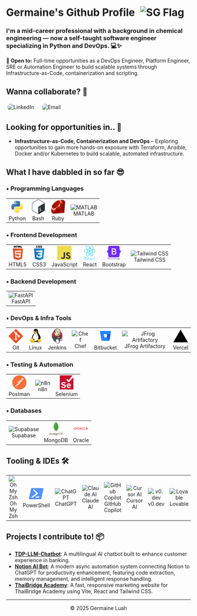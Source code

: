 <h1 align="left">
  Germaine's Github Profile
  <img
    src="https://flagpedia.net/data/flags/vector/sg.svg"
    width="30"
    alt="SG Flag"
    style="padding-left:8px;"
  />
</h1>

<h3 align="left">I'm a mid-career professional with a background in chemical engineering — now a self-taught software engineer specializing in Python and DevOps. 💻✨</h3>
<p align="left"><strong>🚀 Open to:</strong> Full-time opportunities as a DevOps Engineer, Platform Engineer, SRE or Automation Engineer to build scalable systems through Infrastructure-as-Code, containerization and scripting.</p>

<h2>Wanna collaborate? 📧</h2>
<p align="left">
  <a href="https://www.linkedin.com/in/germaineluah" target="_blank" style="text-decoration: none;">
    <span style="display: inline-block; padding: 3px; border: 1px solid white; border-radius: 8px;">
      <img src="https://img.shields.io/badge/LinkedIn-Connect-blue?style=flat&logo=linkedin&logoColor=white&color=0A66C2&labelColor=0A66C2"
           alt="LinkedIn"
           style="border-radius: 6px;" />
    </span>
  </a>
  <a href="mailto:germainelry@gmail.com" target="_blank" style="text-decoration: none; margin-left: 10px;">
    <span style="display: inline-block; padding: 3px; border: 1px solid white; border-radius: 8px;">
      <img src="https://img.shields.io/badge/Email-Contact-red?style=flat&logo=gmail&logoColor=white&color=D14836&labelColor=D14836"
           alt="Email"
           style="border-radius: 6px;" />
    </span>
  </a>
</p>

<h2>Looking for opportunities in.. 🌱</h2>
<ul>
  <li><strong>Infrastructure-as-Code, Containerization and DevOps</strong> – Exploring opportunities to gain more hands-on exposure with Terraform, Ansible, Docker and/or Kubernetes to build scalable, automated infrastructure.</li>
</ul>

<h2>What I have dabbled in so far 😎</h2>

<h3>• Programming Languages</h3>
<table>
  <tr>
    <td align="center">
      <img src="https://raw.githubusercontent.com/devicons/devicon/master/icons/python/python-original.svg" width="40" alt="Python"/><br/>
      Python
    </td>
    <td align="center">
      <img src="https://raw.githubusercontent.com/devicons/devicon/master/icons/bash/bash-original.svg" width="40" alt="Bash"/><br/>
      Bash
    </td>
    <td align="center">
      <img src="https://raw.githubusercontent.com/devicons/devicon/master/icons/ruby/ruby-original.svg" width="40" alt="Ruby"/><br/>
      Ruby
    </td>
    <td align="center">
      <img src="https://upload.wikimedia.org/wikipedia/commons/2/21/Matlab_Logo.png" width="40" height="40" alt="MATLAB"/><br/>
      MATLAB
    </td>
  </tr>
</table>

<h3>• Frontend Development</h3>
<table>
  <tr>
    <td align="center">
      <img src="https://raw.githubusercontent.com/devicons/devicon/master/icons/html5/html5-original-wordmark.svg" width="40" alt="HTML5"/><br/>
      HTML5
    </td>
    <td align="center">
      <img src="https://raw.githubusercontent.com/devicons/devicon/master/icons/css3/css3-original-wordmark.svg" width="40" alt="CSS3"/><br/>
      CSS3
    </td>
    <td align="center">
      <img src="https://raw.githubusercontent.com/devicons/devicon/master/icons/javascript/javascript-original.svg" width="40" alt="JavaScript"/><br/>
      JavaScript
    </td>
    <td align="center">
      <img src="https://raw.githubusercontent.com/devicons/devicon/master/icons/react/react-original-wordmark.svg" width="40" alt="React"/><br/>
      React
    </td>
    <td align="center">
      <img src="https://raw.githubusercontent.com/devicons/devicon/master/icons/bootstrap/bootstrap-plain-wordmark.svg" width="40" alt="Bootstrap"/><br/>
      Bootstrap
    </td>
    <td align="center">
      <img src="https://cdn.jsdelivr.net/gh/devicons/devicon/icons/tailwindcss/tailwindcss-original.svg" width="40" alt="Tailwind CSS"/><br/>
      Tailwind CSS
    </td>
  </tr>
</table>

<h3>• Backend Development</h3>
<table>
  <tr>
    <td align="center">
      <img src="https://cdn.jsdelivr.net/gh/devicons/devicon/icons/fastapi/fastapi-original.svg" width="40" alt="FastAPI"/><br/>
      FastAPI
    </td>
  </tr>
</table>

<h3>• DevOps & Infra Tools</h3>
<table>
  <tr>
    <td align="center">
      <img src="https://raw.githubusercontent.com/devicons/devicon/master/icons/git/git-original.svg" width="40" alt="Git"/><br/>
      Git
    </td>
    <td align="center">
      <img src="https://raw.githubusercontent.com/devicons/devicon/master/icons/linux/linux-original.svg" width="40" alt="Linux"/><br/>
      Linux
    </td>
    <td align="center">
      <img src="https://raw.githubusercontent.com/devicons/devicon/master/icons/jenkins/jenkins-original.svg" width="40" alt="Jenkins"/><br/>
      Jenkins
    </td>
    <td align="center">
      <img src="https://www.chef.io/images/cheflibraries/brand/symbol-2x-min.png?sfvrsn=dc337982_0" width="40" alt="Chef"/><br/>
      Chef
    </td>
    <td align="center">
      <img src="https://raw.githubusercontent.com/devicons/devicon/master/icons/bitbucket/bitbucket-original.svg" width="40" alt="Bitbucket"/><br/>
      Bitbucket
    </td>
    <td align="center">
      <img src="https://www.svgrepo.com/show/353933/jfrog.svg" width="40" alt="JFrog Artifactory"/><br/>
      JFrog Artifactory
    </td>
    <td align="center">
      <img src="https://raw.githubusercontent.com/devicons/devicon/master/icons/vercel/vercel-original.svg" width="40" alt="Vercel"/><br/>
      Vercel
    </td>
  </tr>
</table>

<h3>• Testing & Automation</h3>
<table>
  <tr>
    <td align="center">
      <img src="https://raw.githubusercontent.com/devicons/devicon/master/icons/postman/postman-original.svg" width="40" alt="Postman"/><br/>
      Postman
    </td>
    <td align="center">
  <img src="https://registry.npmmirror.com/@lobehub/icons-static-png/1.53.0/files/dark/n8n-color.png" width="40" alt="n8n"/><br/>
  n8n
    </td>
    <td align="center">
      <img src="https://raw.githubusercontent.com/devicons/devicon/master/icons/selenium/selenium-original.svg" width="40" alt="Selenium"/><br/>
      Selenium
    </td>
  </tr>
</table>

<h3>• Databases</h3>
<table>
  <tr>
    <td align="center">
      <img src="https://img.icons8.com/color/512/supabase.png" width="40" alt="Supabase"/><br/>
      Supabase
    </td>
    <td align="center">
      <img src="https://raw.githubusercontent.com/devicons/devicon/master/icons/mongodb/mongodb-original-wordmark.svg" width="40" alt="MongoDB"/><br/>
      MongoDB
    </td>
    <td align="center">
      <img src="https://raw.githubusercontent.com/devicons/devicon/master/icons/oracle/oracle-original.svg" width="40" alt="Oracle"/><br/>
      Oracle
    </td>
  </tr>
</table>

<h2>Tooling & IDEs 🛠️</h2>
<table>
  <tr>
    <td align="center">
      <img src="https://icon.icepanel.io/Technology/png-shadow-512/Oh-my-zsh.png" width="40" alt="Oh My Zsh"/><br/>
      Oh My Zsh
    </td>
    <td align="center">
      <img src="https://raw.githubusercontent.com/devicons/devicon/master/icons/powershell/powershell-original.svg" width="40" alt="PowerShell"/><br/>
      PowerShell
    </td>
    <td align="center">
      <img src="https://upload.wikimedia.org/wikipedia/commons/thumb/e/ef/ChatGPT-Logo.svg/640px-ChatGPT-Logo.svg.png" width="40" alt="ChatGPT"/><br/>
      ChatGPT
    </td>
    <td align="center">
      <img src="https://uxwing.com/wp-content/themes/uxwing/download/brands-and-social-media/claude-ai-icon.png" width="40" alt="Claude AI"/><br/>
      Claude AI
    </td>
    <td align="center">
      <img src="https://uxwing.com/wp-content/themes/uxwing/download/brands-and-social-media/github-copilot-icon.png" width="40" alt="GitHub Copilot"/><br/>
      GitHub Copilot
    </td>
    <td align="center">
      <img src="https://static.cdnlogo.com/logos/c/23/cursor.svg" width="40" alt="Cursor AI"/><br/>
      Cursor AI
    </td>
    <td align="center">
      <img src="https://registry.npmmirror.com/@lobehub/icons-static-png/latest/files/dark/v0.png" width="40" alt="v0.dev"/><br/>
      v0.dev
    </td>
    <td align="center">
      <img src="https://lovable.dev/img/logo/lovable-icon-bg-light.png" width="40" alt="Lovable"/><br/>
      Lovable
    </td>
  </tr>
</table>

<h2>Projects I contribute to! 📦</h2>
<ul>
  <li><a href="https://github.com/KevinTan1203/TDP-LLM-Chatbot.git"><strong>TDP-LLM-Chatbot</strong></a>: A multilingual AI chatbot built to enhance customer experience in banking.</li>
  <li><a href="https://github.com/germainelry/notion-ai-bot"><strong>Notion AI Bot</strong></a>: A modern async automation system connecting Notion to ChatGPT for productivity enhancement, featuring code extraction, memory management, and intelligent response handling.</li>
  <li><a href="https://github.com/germainelry/thaibridge-academy"><strong>ThaiBridge Academy</strong></a>: A fast, responsive marketing website for ThaiBridge Academy using Vite, React and Tailwind CSS.</li>
</ul>

---

<p align="center">© 2025 Germaine Luah</p>
